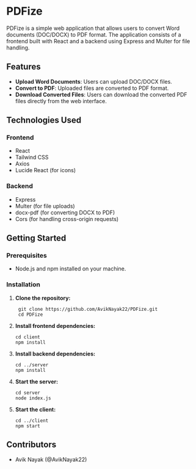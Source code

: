 # PDFize

PDFize is a simple web application that allows users to convert Word documents (DOC/DOCX) to PDF format. The application consists of a frontend built with React and a backend using Express and Multer for file handling.

## Features

- **Upload Word Documents**: Users can upload DOC/DOCX files.
- **Convert to PDF**: Uploaded files are converted to PDF format.
- **Download Converted Files**: Users can download the converted PDF files directly from the web interface.

## Technologies Used

### Frontend

- React
- Tailwind CSS
- Axios
- Lucide React (for icons)

### Backend

- Express
- Multer (for file uploads)
- docx-pdf (for converting DOCX to PDF)
- Cors (for handling cross-origin requests)

## Getting Started

### Prerequisites

- Node.js and npm installed on your machine.

### Installation

1. **Clone the repository:**
   
   ```
    git clone https://github.com/AvikNayak22/PDFize.git
    cd PDFize
   ```
2. **Install frontend dependencies:**
   
   ```
   cd client
   npm install
   ```
4. **Install backend dependencies:**

   ```
   cd ../server
   npm install
   ```
5. **Start the server:**

   ```
   cd server
   node index.js
   ```
6. **Start the client:**

   ```
   cd ../client
   npm start
   ```

## Contributors
 - Avik Nayak (@AvikNayak22)
